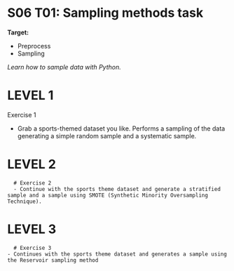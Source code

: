 # S06 T01: Sampling methods task

**Target:**
  * Preprocess
  * Sampling

_Learn how to sample data with Python._

# LEVEL 1

 Exercise 1
  - Grab a sports-themed dataset you like. Performs a sampling of the data generating a simple random sample and a systematic sample.

  
 # LEVEL 2
  
      # Exercise 2
      - Continue with the sports theme dataset and generate a stratified sample and a sample using SMOTE (Synthetic Minority Oversampling Technique).


 # LEVEL 3
  
      # Exercise 3
    - Continues with the sports theme dataset and generates a sample using the Reservoir sampling method


